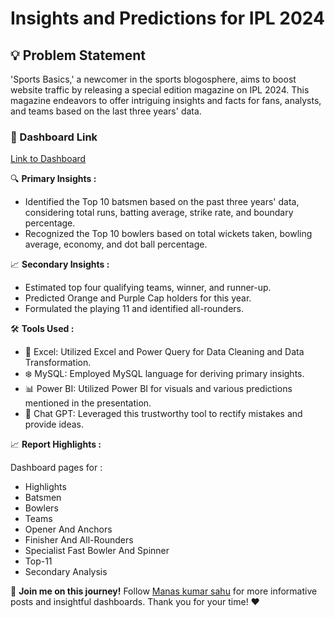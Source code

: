 # Insights and Predictions for IPL 2024

## 💡 Problem Statement
'Sports Basics,' a newcomer in the sports blogosphere, aims to boost website traffic by releasing a special edition magazine on IPL 2024. This magazine endeavors to offer intriguing insights and facts for fans, analysts, and teams based on the last three years' data.

### 🔗 Dashboard Link
[Link to Dashboard](https://lnkd.in/gkQZuB6h)

🔍 **Primary Insights :**
- Identified the Top 10 batsmen based on the past three years' data, considering total runs, batting average, strike rate, and boundary percentage.
- Recognized the Top 10 bowlers based on total wickets taken, bowling average, economy, and dot ball percentage.

📈 **Secondary Insights :**
- Estimated top four qualifying teams, winner, and runner-up.
- Predicted Orange and Purple Cap holders for this year.
- Formulated the playing 11 and identified all-rounders.

🛠️ **Tools Used :**
- 🔆 Excel: Utilized Excel and Power Query for Data Cleaning and Data Transformation.
- ❄️ MySQL: Employed MySQL language for deriving primary insights.
- 📊 Power BI: Utilized Power BI for visuals and various predictions mentioned in the presentation.
- 🤖 Chat GPT: Leveraged this trustworthy tool to rectify mistakes and provide ideas.

📈 **Report Highlights :** 

Dashboard pages for :
- Highlights
- Batsmen
- Bowlers
- Teams
- Opener And Anchors
- Finisher And All-Rounders
- Specialist Fast Bowler And Spinner
- Top-11
- Secondary Analysis

🚀 **Join me on this journey!** Follow [Manas kumar sahu](https://www.linkedin.com/in/manas-kumar-sahu983/) for more informative posts and insightful dashboards.
Thank you for your time! ❤️
